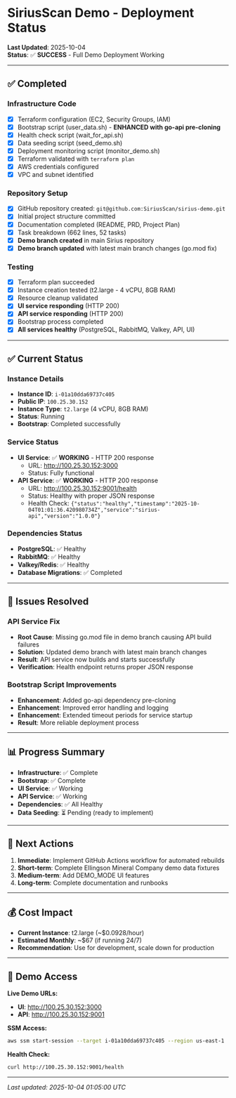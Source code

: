 # SiriusScan Demo - Deployment Status

**Last Updated**: 2025-10-04  
**Status**: ✅ **SUCCESS** - Full Demo Deployment Working

---

## ✅ Completed

### Infrastructure Code

- [x] Terraform configuration (EC2, Security Groups, IAM)
- [x] Bootstrap script (user_data.sh) - **ENHANCED with go-api pre-cloning**
- [x] Health check script (wait_for_api.sh)
- [x] Data seeding script (seed_demo.sh)
- [x] Deployment monitoring script (monitor_demo.sh)
- [x] Terraform validated with `terraform plan`
- [x] AWS credentials configured
- [x] VPC and subnet identified

### Repository Setup

- [x] GitHub repository created: `git@github.com:SiriusScan/sirius-demo.git`
- [x] Initial project structure committed
- [x] Documentation completed (README, PRD, Project Plan)
- [x] Task breakdown (662 lines, 52 tasks)
- [x] **Demo branch created** in main Sirius repository
- [x] **Demo branch updated** with latest main branch changes (go.mod fix)

### Testing

- [x] Terraform plan succeeded
- [x] Instance creation tested (t2.large - 4 vCPU, 8GB RAM)
- [x] Resource cleanup validated
- [x] **UI service responding** (HTTP 200)
- [x] **API service responding** (HTTP 200)
- [x] Bootstrap process completed
- [x] **All services healthy** (PostgreSQL, RabbitMQ, Valkey, API, UI)

---

## ✅ Current Status

### Instance Details

- **Instance ID**: `i-01a10dda69737c405`
- **Public IP**: `100.25.30.152`
- **Instance Type**: `t2.large` (4 vCPU, 8GB RAM)
- **Status**: Running
- **Bootstrap**: Completed successfully

### Service Status

- **UI Service**: ✅ **WORKING** - HTTP 200 response
  - URL: http://100.25.30.152:3000
  - Status: Fully functional
- **API Service**: ✅ **WORKING** - HTTP 200 response
  - URL: http://100.25.30.152:9001/health
  - Status: Healthy with proper JSON response
  - Health Check: `{"status":"healthy","timestamp":"2025-10-04T01:01:36.420980734Z","service":"sirius-api","version":"1.0.0"}`

### Dependencies Status

- **PostgreSQL**: ✅ Healthy
- **RabbitMQ**: ✅ Healthy
- **Valkey/Redis**: ✅ Healthy
- **Database Migrations**: ✅ Completed

---

## 🔧 Issues Resolved

### API Service Fix

- **Root Cause**: Missing go.mod file in demo branch causing API build failures
- **Solution**: Updated demo branch with latest main branch changes
- **Result**: API service now builds and starts successfully
- **Verification**: Health endpoint returns proper JSON response

### Bootstrap Script Improvements

- **Enhancement**: Added go-api dependency pre-cloning
- **Enhancement**: Improved error handling and logging
- **Enhancement**: Extended timeout periods for service startup
- **Result**: More reliable deployment process

---

## 📊 Progress Summary

- **Infrastructure**: ✅ Complete
- **Bootstrap**: ✅ Complete
- **UI Service**: ✅ Working
- **API Service**: ✅ Working
- **Dependencies**: ✅ All Healthy
- **Data Seeding**: ⏳ Pending (ready to implement)

---

## 🎯 Next Actions

1. **Immediate**: Implement GitHub Actions workflow for automated rebuilds
2. **Short-term**: Complete Ellingson Mineral Company demo data fixtures
3. **Medium-term**: Add DEMO_MODE UI features
4. **Long-term**: Complete documentation and runbooks

---

## 💰 Cost Impact

- **Current Instance**: t2.large (~$0.0928/hour)
- **Estimated Monthly**: ~$67 (if running 24/7)
- **Recommendation**: Use for development, scale down for production

---

## 🚀 Demo Access

**Live Demo URLs:**

- **UI**: http://100.25.30.152:3000
- **API**: http://100.25.30.152:9001

**SSM Access:**

```bash
aws ssm start-session --target i-01a10dda69737c405 --region us-east-1
```

**Health Check:**

```bash
curl http://100.25.30.152:9001/health
```

---

_Last updated: 2025-10-04 01:05:00 UTC_
